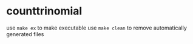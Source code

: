 # counttrinomial

use `make ex` to make executable
use `make clean` to remove automatically generated files 